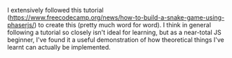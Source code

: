 I extensively followed this tutorial (https://www.freecodecamp.org/news/how-to-build-a-snake-game-using-phaserjs/) to create this (pretty much word for word). I think in general following a tutorial so closely isn't ideal for learning, but as a near-total JS beginner, I've found it a useful demonstration of how theoretical things I've learnt can actually be implemented.